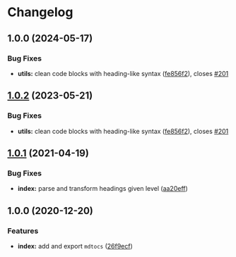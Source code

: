 # Changelog

## 1.0.0 (2024-05-17)


### Bug Fixes

* **utils:** clean code blocks with heading-like syntax ([fe856f2](https://github.com/remarkablemark/mdtocs/commit/fe856f293374bfe4bdb93f9d44a33b21c219fb5a)), closes [#201](https://github.com/remarkablemark/mdtocs/issues/201)

## [1.0.2](https://github.com/remarkablemark/mdtocs/compare/v1.0.1...v1.0.2) (2023-05-21)

### Bug Fixes

- **utils:** clean code blocks with heading-like syntax ([fe856f2](https://github.com/remarkablemark/mdtocs/commit/fe856f293374bfe4bdb93f9d44a33b21c219fb5a)), closes [#201](https://github.com/remarkablemark/mdtocs/issues/201)

## [1.0.1](https://github.com/remarkablemark/mdtocs/compare/v1.0.0...v1.0.1) (2021-04-19)

### Bug Fixes

- **index:** parse and transform headings given level ([aa20eff](https://github.com/remarkablemark/mdtocs/commit/aa20eff533c58c98e2b2f37e0a8ad773d54c4d97))

## 1.0.0 (2020-12-20)

### Features

- **index:** add and export `mdtocs` ([26f9ecf](https://github.com/remarkablemark/mdtocs/commit/26f9ecf281db23ea6a81aeceb0334f294a55e8c4))
